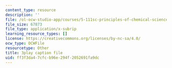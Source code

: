 ```yaml
---
content_type: resource
description: ''
file: /ol-ocw-studio-app/courses/5-111sc-principles-of-chemical-science-fall-2014/ff3f3da47cfcb96e294f2052691fa9dc_f0udxGcoztE.srt
file_size: 67873
file_type: application/x-subrip
learning_resource_types: []
license: https://creativecommons.org/licenses/by-nc-sa/4.0/
ocw_type: OCWFile
resourcetype: Other
title: 3play caption file
uid: ff3f3da4-7cfc-b96e-294f-2052691fa9dc
---
```

